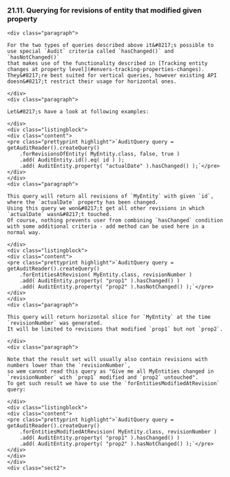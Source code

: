 ### 21.11. Querying for revisions of entity that modified given property

    <div class="paragraph">

    For the two types of queries described above it&#8217;s possible to use special `Audit` criteria called `hasChanged()` and `hasNotChanged()`
    that makes use of the functionality described in [Tracking entity changes at property level](#envers-tracking-properties-changes).
    They&#8217;re best suited for vertical queries, however existing API doesn&#8217;t restrict their usage for horizontal ones.

    </div>
    <div class="paragraph">

    Let&#8217;s have a look at following examples:

    </div>
    <div class="listingblock">
    <div class="content">
    <pre class="prettyprint highlight">`AuditQuery query = getAuditReader().createQuery()
    	.forRevisionsOfEntity( MyEntity.class, false, true )
    	.add( AuditEntity.id().eq( id ) );
    	.add( AuditEntity.property( "actualDate" ).hasChanged() );`</pre>
    </div>
    </div>
    <div class="paragraph">

    This query will return all revisions of `MyEntity` with given `id`, where the `actualDate` property has been changed.
    Using this query we won&#8217;t get all other revisions in which `actualDate` wasn&#8217;t touched.
    Of course, nothing prevents user from combining `hasChanged` condition with some additional criteria - add method can be used here in a normal way.

    </div>
    <div class="listingblock">
    <div class="content">
    <pre class="prettyprint highlight">`AuditQuery query = getAuditReader().createQuery()
    	.forEntitiesAtRevision( MyEntity.class, revisionNumber )
    	.add( AuditEntity.property( "prop1" ).hasChanged() )
    	.add( AuditEntity.property( "prop2" ).hasNotChanged() );`</pre>
    </div>
    </div>
    <div class="paragraph">

    This query will return horizontal slice for `MyEntity` at the time `revisionNumber` was generated.
    It will be limited to revisions that modified `prop1` but not `prop2`.

    </div>
    <div class="paragraph">

    Note that the result set will usually also contain revisions with numbers lower than the `revisionNumber`,
    so wem cannot read this query as "Give me all MyEntities changed in `revisionNumber` with `prop1` modified and `prop2` untouched".
    To get such result we have to use the `forEntitiesModifiedAtRevision` query:

    </div>
    <div class="listingblock">
    <div class="content">
    <pre class="prettyprint highlight">`AuditQuery query = getAuditReader().createQuery()
    	.forEntitiesModifiedAtRevision( MyEntity.class, revisionNumber )
    	.add( AuditEntity.property( "prop1" ).hasChanged() )
    	.add( AuditEntity.property( "prop2" ).hasNotChanged() );`</pre>
    </div>
    </div>
    </div>
    <div class="sect2">